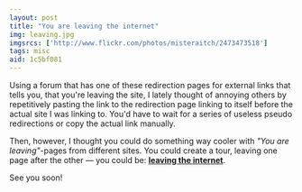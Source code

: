 ```yaml
---
layout: post
title: "You are leaving the internet"
img: leaving.jpg
imgsrcs: ['http://www.flickr.com/photos/misteraitch/2473473518']
tags: misc
aid: 1c5bf081
---
```


Using a forum that has one of these redirection pages for external links that tells you, that you're leaving the site, I lately thought of annoying others by repetitively pasting the link to the redirection page linking to itself before the actual site I was linking to. You'd have to wait for a series of useless pseudo redirections or copy the actual link manually.

Then, however, I thought you could do something way cooler with *"You are leaving"*-pages from different sites. You could create a tour, leaving one page after the other &mdash; you could be: [**leaving the internet**](http://www.intelsols.com/linkexit.cfm?exittitle=__________________________________________________%20_____________________________________________________________________________%20___________________AN_AWESOME_TOUR_TROUGH_LEAVING_PAGES_____________________%20_____________________________________________________________________________%20__________________________ASSEMBLED_BY_ILLDEPENCE_____________________________%20_____________________________________________________________________________&exiturl=http%3A//www.gliderol.co.uk/redirect.php?url=www.bristol.airqualitydata.com/cgi-bin/externallink.cgi?antarcticsun.usap.gov/externalsite.cfm?http%3A//www.openholidayguide.de/redirect.php?url=area17aa.org/area17/redirect.php?url=http%3A//athleteprofessional.com/engine/redirect.php?url=http%3A//www.sendasign-halbe.de/goto.php?url=http%3A//www.khsd.k12.ca.us/Redirector.aspx?RedirectUrl=www.penspinning.de/ref.php?url=https%3A//www.rabobankamerica.com/leaving_site.jsp?url=http%3A//dontknow.me/at/?http%3A//www.studivz.net/Link/Dereferer/?http%3A//www.mobilephonestore.net/redirect.php?url=http%3A//www.webstyles-chinese.info/track.php?l=www.schuelervz.net/Link/Dereferer/?http%3A//communitygarden.info/redirect.php?url=www.usphs.gov/redirect.aspx?URL=http://robocaster.com/redir.aspx?http%3A//tareksaier.bplaced.net).

See you soon!<!-- taken out cause down mobiwar.ru/engine/redirect.php?url= -->
